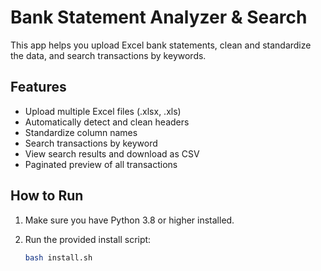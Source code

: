 # Bank Statement Analyzer & Search

This app helps you upload Excel bank statements, clean and standardize the data, and search transactions by keywords.

## Features

- Upload multiple Excel files (.xlsx, .xls)
- Automatically detect and clean headers
- Standardize column names
- Search transactions by keyword
- View search results and download as CSV
- Paginated preview of all transactions

## How to Run

1. Make sure you have Python 3.8 or higher installed.
2. Run the provided install script:

   ```bash
   bash install.sh
